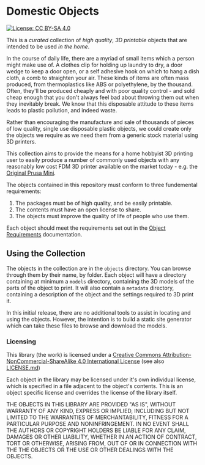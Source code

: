 # Domestic Objects
[![License: CC BY-SA 4.0](https://licensebuttons.net/l/by-sa/4.0/88x31.png)](https://creativecommons.org/licenses/by-sa/4.0/)

This is a *curated* collection of *high quality*, *3D printable* objects that are intended to be used *in the home*.  

In the course of daily life, there are a myriad of small items which a person might make use of.  A clothes clip for holding up laundry to dry, a door wedge to keep a door open, or a self adhesive hook on which to hang a dish cloth, a comb to straighten your air.  These kinds of items are often mass produced, from thermoplastics like ABS or polyethylene, by the thousand. Often, they'll be produced cheaply and with poor quality control - and sold cheap enough that you don't always feel bad about throwing them out when they inevitably break.  We know that this disposable attitude to these items leads to plastic pollution, and indeed waste.  

Rather than encouraging the manufacture and sale of thousands of pieces of low quality, single use disposable plastic objects, we could create only the objects we require as we need them from a generic stock material using 3D printers.

This collection aims to provide the means for a home hobbyist 3D printing user to easily produce a number of commonly used objects with any reasonably low cost FDM 3D printer available on the market today - e.g. the [Original Prusa Mini](https://www.prusa3d.com/original-prusa-mini/).  

The objects contained in this repository must conform to three fundemental requirements:

1. The packages must be of high quality, and be easily printable.
2. The contents must have an open license to share.
3. The objects must improve the quality of life of people who use them.

Each object should meet the requirements set out in the [Object Requirements](/contributing/OBJECT-REQUIREMENTS.md) documentation. 

## Using the Collection

The objects in the collection are in the `objects` directory.  You can browse through them by their name, by folder. Each object will have a directory containing at minimum a `models` directory, containing the 3D models of the parts of the object to print.  It will also contain a `metadata` directory, containing a description of the object and the settings required to 3D print it. 

In this initial release, there are no additional tools to assist in locating and using the objects.  However, the intention is to build a static site generator which can take these files to browse and download the models.

### Licensing
This library (the work) is licensed under a [Creative Commons Attribution-NonCommercial-ShareAlike 4.0 International License](https://creativecommons.org/licenses/by-nc-sa/4.0/) (see also [LICENSE.md](LICENSE.md))

Each object in the library may be licensed under it's own individual license, which is specified in a file adjacent to the object's contents.  This is an object specific license and overrides the license of the library itself. 

THE OBJECTS IN THIS LIBRARY ARE PROVIDED "AS IS", WITHOUT WARRANTY OF ANY KIND, EXPRESS OR IMPLIED, INCLUDING BUT NOT LIMITED TO THE WARRANTIES OF MERCHANTABILITY, FITNESS FOR A PARTICULAR PURPOSE AND NONINFRINGEMENT. IN NO EVENT SHALL THE AUTHORS OR COPYRIGHT HOLDERS BE LIABLE FOR ANY CLAIM, DAMAGES OR OTHER LIABILITY, WHETHER IN AN ACTION OF CONTRACT, TORT OR OTHERWISE, ARISING FROM, OUT OF OR IN CONNECTION WITH THE THE OBJECTS OR THE USE OR OTHER DEALINGS WITH THE OBJECTS.

